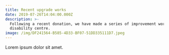 ```yaml
---
title: Recent upgrade works
date: 2019-07-26T14:04:00.000Z
description: >-
  Following a recent donation, we have made a series of improvement works to the
  disability centre.
image: /img/DF241564-B585-4D33-BF07-51DD335111D7.jpeg
---
```

Lorem ipsum dolor sit amet.
